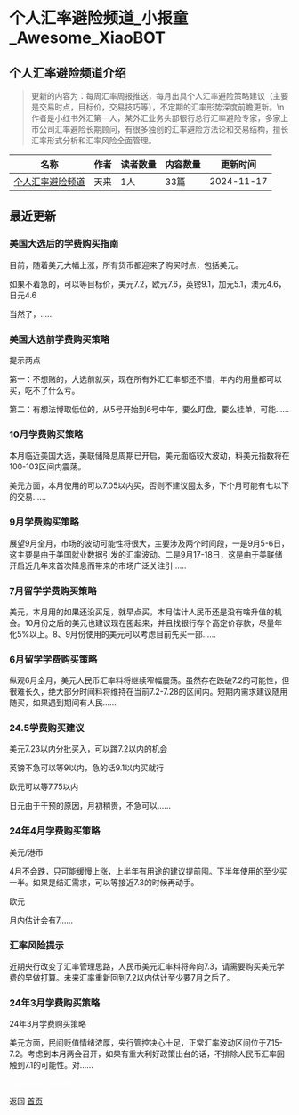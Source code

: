 # 个人汇率避险频道_小报童_Awesome_XiaoBOT

## 个人汇率避险频道介绍
> 更新的内容为：每周汇率周报推送，每月出具个人汇率避险策略建议（主要是交易时点，目标价，交易技巧等），不定期的汇率形势深度前瞻更新。\n作者是小红书外汇第一人，某外汇业务头部银行总行汇率避险专家，多家上市公司汇率避险长期顾问，有很多独创的汇率避险方法论和交易结构，擅长汇率形式分析和汇率风险全面管理。  
  


|名称|作者|读者数量|内容数量|更新时间|
|---|---|---|---|---|
|[个人汇率避险频道](https://xiaobot.net/p/28257?refer=0b133df9-27dc-423b-8101-639049001c13)|天来|1人|33篇|2024-11-17|

## 最近更新
### 美国大选后的学费购买指南

目前，随着美元大幅上涨，所有货币都迎来了购买时点，包括美元。

如果不着急的，可以等目标价，美元7.2，欧元7.6，英镑9.1，加元5.1，澳元4.6，日元4.6

当然了，......

### 美国大选前学费购买策略

提示两点

第一：不想赌的，大选前就买，现在所有外汇汇率都还不错，年内的用量都可以买，吃不了什么亏。

第二：有想法博取低位的，从5号开始到6号中午，要么盯盘，要么挂单，可能......

### 10月学费购买策略

本月临近美国大选，美联储降息周期已开启，美元面临较大波动，料美元指数将在100-103区间内震荡。

美元方面，本月使用的可以7.05以内买，否则不建议囤太多，下个月可能有七以下的交易......

### 9月学费购买策略

展望9月全月，市场的波动可能性将很大，主要涉及两个时间段，一是9月5-6日，这主要是由于美国就业数据引发的汇率波动。二是9月17-18日，这是由于美联储开启近几年来首次降息而带来的市场广泛关注引......

### 7月留学学费购买策略

美元，本月用的如果还没买足，就早点买，本月估计人民币还是没有啥升值的机会。10月份之后的美元也建议现在囤起来，并且找银行存个高定价存款，尽量年化5%以上。8、9月份使用的美元可以考虑目前先买一部......

### 6月留学学费购买策略

纵观6月全月，美元人民币汇率料将继续窄幅震荡。虽然存在跌破7.2的可能性，但很难长久，绝大部分时间料将维持在当前7.2-7.28的区间内。短期内需求建议随用随买，如果遇到期间有人民......

### 24.5学费购买建议

美元7.23以内分批买入，可以蹲7.2以内的机会

英镑不急可以等9以内，急的话9.1以内买就行

欧元可以等7.75以内

日元由于干预的原因，月初稍贵，不急可以......

### 24年4月学费购买策略

美元/港币

4月不会跌，只可能缓慢上涨，上半年有用途的建议提前囤。下半年使用的至少买一半。如果是结汇需求，可以等接近7.3的时候再动手。

欧元

月内估计会有7......

### 汇率风险提示

近期央行改变了汇率管理思路，人民币美元汇率料将奔向7.3，请需要购买美元学费的早做打算。未来汇率重新回到7.2以内估计至少要7月之后了。

### 24年3月学费购买策略

24年3月学费购买策略

美元方面，民间贬值情绪浓厚，央行管控决心十足，正常汇率波动区间位于7.15-7.2。考虑到本月两会召开，如果有重大利好政策出台的话，不排除人民币汇率回触到7.1的可能性。对......


<a href="https://github.com/Reno9527/awesome-xiaobot" style="color: white; text-decoration: none;">awesome-xiaobot</a>

返回 [首页](../README.md)

